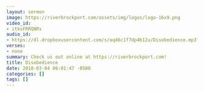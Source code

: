 ```yaml
---
layout: sermon
image: https://riverbrockport.com/assets/img/logos/logo-16x9.png
video_id:
- itksFRRQNRs
audio_id:
- https://dl.dropboxusercontent.com/s/aq46c1f7dp4b12u/Disobedience.mp3?dl=0
verses:
- none
summary: Check us out online at https://riverbrockport.com!
title: Disobedience
date: 2018-03-04 06:01:47 -0500
categories: []
tags: []
---
```


